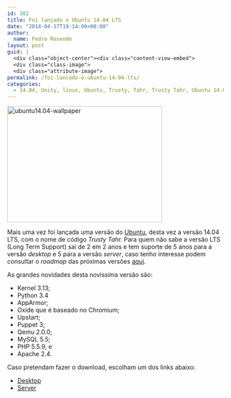 ```yaml
---
id: 382
title: Foi lançado o Ubuntu 14.04 LTS
date: "2014-04-17T19:14:00+00:00"
author:
  name: Pedro Resende
layout: post
guid: |
  <div class="object-center"><div class="content-view-embed">
  <div class="class-image">
  <div class="attribute-image">
permalink: /foi-lancado-o-ubuntu-14-04-lts/
categories:
  - 14.04, Unity, linux, Ubuntu, Trusty, Tahr, Trusty Tahr, Ubuntu 14.04, Apache 2.4, MySQL 5.5, 3.13, PHP 5.5.9
---
```


<div class="object-center">
  <div class="content-view-embed">
    <div class="class-image">
      <div class="attribute-image">
      <img src="https://blog.resende.biz/assets/blog/ezdemo_site/storage/images/media/images/ubuntu14.04-wallpaper/12181-1-eng-GB/ubuntu14.04-wallpaper_large.png" width="360" height="270"  style="border: 0px solid ;" alt="ubuntu14.04-wallpaper" title="ubuntu14.04-wallpaper" />
      </div>
    </div>
  </div>
</div>

Mais uma vez foi lançada uma versão do&nbsp;<a href="http://www.ubuntu.com/" title="Ubuntu" target="_blank">Ubuntu</a>, desta vez a versão 14.04 LTS, com o nome de código&nbsp;_Trusty Tahr._&nbsp;Para quem não sabe a versão LTS (Long Term Support) sai de 2 em 2 anos e tem suporte de 5 anos para a versão&nbsp;_desktop_&nbsp;e 5 para a versão&nbsp;_server_, caso tenho interesse podem consultar o&nbsp;_roadmap_&nbsp;das próximas versões&nbsp;<a href="https://wiki.ubuntu.com/LTS" title="LTS - Ubuntu Wiki" target="_blank">aqui</a>.

As grandes novidades desta&nbsp;novíssima versão&nbsp;são:

- Kernel 3.13;
- Python 3.4
- AppArmor;
- Oxide que é baseado no Chromium;
- Upstart;
- Puppet 3;
- Qemu 2.0.0;
- MySQL 5.5;
- PHP 5.5.9, e
- Apache 2.4.

Caso pretendam fazer o download, escolham um dos links abaixo:

- <a href="http://www.ubuntu.com/download/desktop" title="Desktop" target="_blank">Desktop</a>
- <a href="http://www.ubuntu.com/download/server" title="Server" target="_blank">Server</a>
